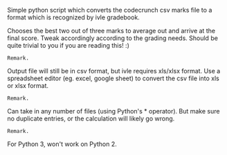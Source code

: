 Simple python script which converts the codecrunch csv marks file to a format which is recognized by ivle gradebook. 

Chooses the best two out of three marks to average out and arrive at the final score. Tweak accordingly according to the grading needs. Should be quite trivial to you if you are reading this! :)  


`Remark.`

Output file will still be in csv format, but ivle requires xls/xlsx format. Use a spreadsheet editor (eg. excel, google sheet) to convert the csv file into xls or xlsx format.

`Remark. `

Can take in any number of files (using Python's * operator). But make sure no duplicate entries, or the calculation will likely go wrong. 

`Remark.` 

For Python 3, won't work on Python 2. 
